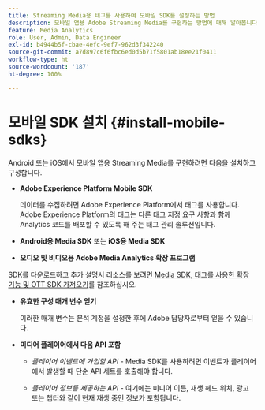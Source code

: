 ```yaml
---
title: Streaming Media용 태그를 사용하여 모바일 SDK를 설정하는 방법
description: 모바일 앱용 Adobe Streaming Media를 구현하는 방법에 대해 알아봅니다.
feature: Media Analytics
role: User, Admin, Data Engineer
exl-id: b4944b5f-cbae-4efc-9ef7-962d3f342240
source-git-commit: a7d897c6f6fbc6ed0d5b71f5801ab18ee21f0411
workflow-type: ht
source-wordcount: '187'
ht-degree: 100%

---
```


# 모바일 SDK 설치 {#install-mobile-sdks}

Android 또는 iOS에서 모바일 앱용 Streaming Media를 구현하려면 다음을 설치하고 구성합니다.

* **Adobe Experience Platform Mobile SDK**

   데이터를 수집하려면 Adobe Experience Platform에서 태그를 사용합니다. Adobe Experience Platform의 태그는 다른 태그 지정 요구 사항과 함께 Analytics 코드를 배포할 수 있도록 해 주는 태그 관리 솔루션입니다.

* **Android용 Media SDK** 또는 **iOS용 Media SDK**

* **오디오 및 비디오용 Adobe Media Analytics 확장 프로그램**

SDK를 다운로드하고 추가 설명서 리소스를 보려면 [Media SDK, 태그를 사용한 확장 기능 및 OTT SDK 가져오기](/help/getting-started/download-sdks.md)를 참조하십시오.

* **유효한 구성 매개 변수 얻기**

   이러한 매개 변수는 분석 계정을 설정한 후에 Adobe 담당자로부터 얻을 수 있습니다.

* **미디어 플레이어에서 다음 API 포함**

   * *플레이어 이벤트에 가입할 API* - Media SDK를 사용하려면 이벤트가 플레이어에서 발생할 때 단순 API 세트를 호출해야 합니다.

   * *플레이어 정보를 제공하는 API* - 여기에는 미디어 이름, 재생 헤드 위치, 광고 또는 챕터와 같이 현재 재생 중인 정보가 포함됩니다.
